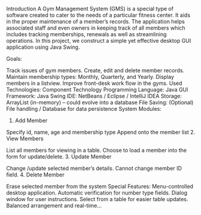 Introduction
A Gym Management System (GMS) is a special type of software created to cater to the needs of a particular fitness center. It aids in the proper maintenance of a member’s records. The application helps associated staff and even owners in keeping track of all members which includes tracking memberships, renewals as well as streamlining operations. In this project, we construct a simple yet effective desktop GUI application using Java Swing.

Goals:

Track issues of gym members.
Create, edit and delete member records.
Maintain membership types: Monthly, Quarterly, and Yearly.
Display members in a listview.
Improve front-desk work flow in the gyms.
Used Technologies:
Component Technology
Programming Language: Java
GUI Framework: Java Swing
IDE: NetBeans / Eclipse / IntelliJ IDEA
Storage: ArrayList (in-memory) – could evolve into a database
File Saving: (Optional) File handling / Database for data persistence
System Modules:
1. Add Member

Specify id, name, age and membership type
Append onto the member list
2. View Members

List all members for viewing in a table.
Choose to load a member into the form for update/delete.
3. Update Member

Change /update selected member’s details.
 Cannot change member ID field.
4. Delete Member

Erase selected member from the system
Special Features:
Menu-controlled desktop application.
Automatic verification for number type fields.
Dialog window for user instructions.
Select from a table for easier table updates.
Balanced arrangement and real-time…
